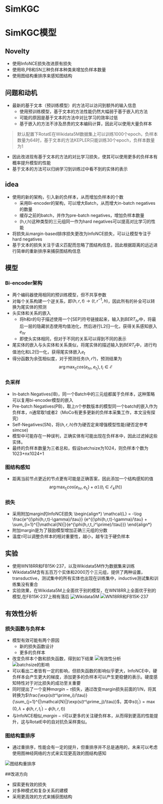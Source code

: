 # SimKGC

# SimKGC模型
## Novelty
* 使用InfoNCE损失改进原有损失
* 使用IB,PB和SN三种负样本种类来增加负样本数量
* 使用图结构重排序来感知图结构
## 问题和动机
* 最新的基于文本（预训练模型）的方法可以访问到额外的输入信息
    * 使用预训练模型，基于文本的方法性能仍然大幅弱于基于嵌入的方法
    * 可能的原因是基于文本的方法中对比学习的效率过低
    * 基于嵌入的方法不涉及昂贵的文本编码计算，因此可以使用大量负样本
> 默认配置下RotatE在Wikidata5M数据集上可以训练1000个epoch，负样本数量为64时，基于文本的方法KEPLER只能训练30个epoch，负样本数量为1
* 因此改进现有基于文本的方法的对比学习损失，使其可以使用更多的负样本有概率提升模型的性能
* 基于文本的方法可以归纳学习到训练过中看不到的实体的表示
## idea
* 使用的新的架构，引入新的负样本，从而增加负样本的个数
    * 采用Bi-encoder的架构，可以增大Batch，从而增大in-batch negatives的数量
    * 缓存之前的batch，并作为pre-batch negatives，增加负样本数量
    * (h,r,h)这种类型的三元组同一作为hard negatives可以提高对比学习的性能
* 将损失从margin-based排序损失更改为InfoNCE损失，可以让模型专注于hard negatives
* 基于文本的损失关注于语义匹配而忽略了图结构信息，因此根据距离的远近进行简单的重新排序来捕获图结构信息
## 模型
### Bi-encoder架构
* 两个编码器使用相同的预训练模型，但不共享参数
* 对每个关系构建一个逆关系，即$(h,r,t) \rightarrow (t,r^{-1},h)$，因此所有的补全可以转换为尾实体的预测
* 头实体和关系的嵌入
    * 将h和r的句子描述使用一个[SEP]符号链接起来，输入到$BERT_{hr}$中，将最后一层的隐藏状态使用均值池化，然后进行L2归一化，获得关系感知嵌入$e_{hr}$
    * 即使头实体相同，但对于不同的关系可以得到不同的表示
* 尾实体的嵌入与头实体和关系类似，将尾实体的描述输入到$BERT_t$中，进行均值池化和L2归一化，获得尾实体嵌入$e_{t}$
* 得分函数为余弦相似度，对于预测任务$(h,r?)$，预测结果为
$$\arg\max_{t_i}cos(e_{hr},e_{t_i}),t_i \in \mathcal{E}$$
### 负采样
* In-batch Negatives(IB)，同一个Batch中的三元组都属于负样本，这种策略可以复用bi-encoder模型的嵌入
* Pre-batch Negatives(PB)，取上n个参数版本的模型同一个batch的嵌入作为负样本，n通常取1或者2（MoCo有更多更新的负样本采集工作，本文没有探究）
* Self-Negatives(SN)，将$(h,r,h)$作为硬否定来增强模型性能(硬否定参考simcse)
* 模型中可能存在一种误判，正确实体有可能出现在负样本中，因此过滤掉这些实体。
* 最终的负样本数量为三者总和，假设batchsize为1024，则负样本个数为1023+nx1024+1
### 图结构感知
* 距离当前节点更近的节点更有可能是正确答案，因此添加一个结构感知的值
$$\arg\max_{t_i} cos(e_{hr},e_{t_i}) + \alpha \mathbb{1}(t_i \in \mathcal{E}_k (h)) $$
### 损失
* 采用附加margin的InfoNCE损失
\begin{align*}
    \mathcal{L} = -\log \frac{e^{(\phi(h,r,t)-\gamma)/\tau}}
    {e^{(\phi(h,r,t)-\gamma)/\tau} + \sum_{i=1}^{|\mathcal{N}|}{e^{\phi(h,r,t_i^\prime)/\tau}}}
\end{align*}
* 附加margin是为了鼓励模型增加正确三元组的分数
* 温度$\tau$可以调整负样本的相对重要性，越小，越专注于硬负样本
## 实验
* 使用WN18RR和FB15K-237，以及Wikidata5M作为数据集来训练
* Wikidata5M含有五百万个实体和2000万个三元组，提供了两种设置，transductive，测试集中的所有实体也出现在训练集中，inductive测试集和训练集没有重合
* 实验效果，在Wikidata5M上全面优于别的模型，在WN18RR上全面优于别的模型,在FB15K-237上稍有落后
![Wikidata5M](/SimKGC/Wikidata5M实验.png)
![WN18RR和FB15K-237](/SimKGC/WN18RR和FB15K-237实验.png)
## 有效性分析
### 损失函数与负样本
* 模型有效可能有两个原因
    * 新的损失函数设计
    * 更多的负样本
* 改变负样本个数和损失函数，得到如下结果
![有效性分析](/SimKGC/损失函数与负样本有效性分析.png)
![batchsize的影响](/SimKGC/batchsize分析.png)
* 可以看出二者皆有一定的影响，但损失函数的影响似乎更大，InfoNCE中，硬负样本会产生更大的梯度，添加更多的负样本可以产生更稳健的表示。硬度感知特性对于对比损失的成功至关重要
* 同时提出了一个变种$margin-\tau$损失，通过改变margin损失前面的1/N，将其转换为$\frac{\exp(s(t^\prime_i)/\tau)}{\sum_{j=1}^{|\mathcal{N}|}\exp(s(t^\prime_j)/\tau)}$，其中$s(t^\prime_i) = \max(0, \lambda + \phi(h,r,t^\prime_i) - \phi(h,r,t))$
* 与InfoNCE相似,$margin-\tau$可以更多的关注硬负样本，从而得到更高的性能提升，这与RotatE中的自对抗负采样类似。
### 图结构重排序
* 通过重排序，性能会有一定的提升，但重排序并不总是通用的，未来可以考虑使用图神经网络的方式来实现更高效的图结构感知

![图结构重排序](/SimKGC/图结构重排序.png)

##改进方向
* 探索更有效的损失
* 对多种模式和复杂关系的建模
* 采用更高效的方式来捕获图结构

